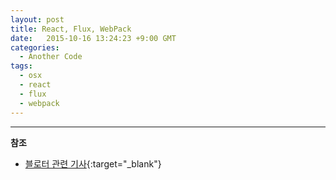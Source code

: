 ```yaml
---
layout: post
title: React, Flux, WebPack
date:   2015-10-16 13:24:23 +9:00 GMT
categories: 
  - Another Code
tags: 
  - osx
  - react
  - flux
  - webpack
---
```






---
**참조**

* [블로터 관련 기사](http://www.bloter.net/archives/233564){:target="_blank"}
